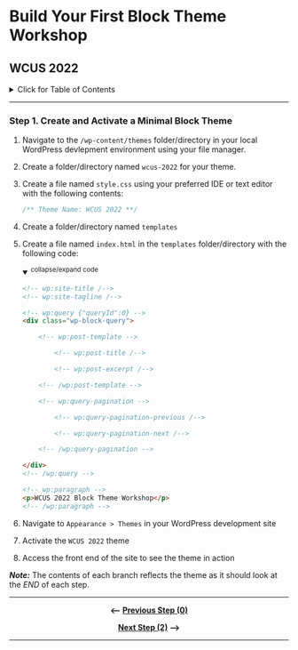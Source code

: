 # Build Your First Block Theme Workshop
## WCUS 2022
<details><summary>Click for Table of Contents</summary>

- [Step 0.][0] Setting up Development Environment 
- [Step 1.][1] Create and Activate a Minimal Block Theme __<--You Are Here__
- [Step 2.][2] Create and incorporate template parts
- [Step 3.][3] Create a theme.json file
- [Step 4.][4] Add Settings to theme.json
- [Step 5.][5] Refine Templates and Parts
- [Step 6.][6] Add styles to theme.json
- [Step 7.][7] Enqueue style.css for custom CSS
- [Step 8.][8] Register and use block styles and custom variables
- [Step 9.][9] Surface a block pattern via theme.json
- [Step 10.][10] Create a Template Layout Block Pattern
- [Step 11.][11] Create and Register singular.html
- [Step 12.][12] Create a custom 404 page
- [Step 13.][13] Create and register a custom template
- [Step 14.][14] Create a style variation
- [Step 15.][15] Final - Export your theme!
</details>

---

### Step 1. Create and Activate a Minimal Block Theme

  1. Navigate to the `/wp-content/themes` folder/directory in your local WordPress devlepment environment using your file manager.
  2. Create a folder/directory named `wcus-2022` for your theme.
  3. Create a file named `style.css` using your preferred IDE or text editor with the following contents:

        ```css 
        /** Theme Name: WCUS 2022 **/
        ```

  4. Create a folder/directory named `templates`
  5. Create a file named `index.html` in the `templates` folder/directory with the following code:

        <details open>
        <summary>
        <sup>collapse/expand code</sup>
        </summary>

        ```html
        <!-- wp:site-title /-->
        <!-- wp:site-tagline /-->

        <!-- wp:query {"queryId":0} -->
        <div class="wp-block-query">

            <!-- wp:post-template -->

                <!-- wp:post-title /-->

                <!-- wp:post-excerpt /-->

            <!-- /wp:post-template -->

            <!-- wp:query-pagination -->

                <!-- wp:query-pagination-previous /-->

                <!-- wp:query-pagination-next /-->

            <!-- /wp:query-pagination -->

        </div>
        <!-- /wp:query -->

        <!-- wp:paragraph -->
        <p>WCUS 2022 Block Theme Workshop</p>
        <!-- /wp:paragraph -->
        ```
        </details>

 1. Navigate to `Appearance > Themes` in your WordPress development site
 2. Activate the `WCUS 2022` theme
 3. Access the front end of the site to see the theme in action

*__Note:__* The contents of each branch reflects the theme as it should look at the _END_ of each step.

---

<div align="center">

__<-- [Previous Step (0)][0]__

 __[Next Step (2)][2] -->__

</div>

---

[0]: ../../tree/step-0
[1]: ../../tree/step-1
[2]: ../../tree/step-2
[3]: ../../tree/step-3
[4]: ../../tree/step-4
[5]: ../../tree/step-5
[6]: ../../tree/step-6
[7]: ../../tree/step-7
[8]: ../../tree/step-8
[9]: ../../tree/step-9
[10]: ../../tree/step-10
[11]: ../../tree/step-11
[12]: ../../tree/step-12
[13]: ../../tree/step-13
[14]: ../../tree/step-14
[15]: ../../tree/final
